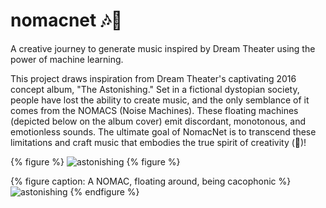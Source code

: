 # nomacnet 🎶🤖

A creative journey to generate music inspired by Dream Theater using the power of machine learning.

This project draws inspiration from Dream Theater's captivating 2016 concept album, "The Astonishing." Set in a fictional dystopian society, people have lost the ability to create music, and the only semblance of it comes from the NOMACS (Noise Machines). These floating machines (depicted below on the album cover) emit discordant, monotonous, and emotionless sounds. The ultimate goal of NomacNet is to transcend these limitations and craft music that embodies the true spirit of creativity (🤞)!

{% figure %}
![astonishing](https://github.com/harbm/nomacnet/assets/10700203/ea55194c-f6b4-41c9-a719-d92da32825c8)
{% figure %}

{% figure caption: A NOMAC, floating around, being cacophonic %}
    ![astonishing](https://github.com/harbm/nomacnet/assets/10700203/ea55194c-f6b4-41c9-a719-d92da32825c8)
{% endfigure %}
